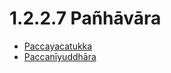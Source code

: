 

# 1.2.2.7 Pañhāvāra

* [Paccayacatukka](1.2.2.7/Paccayacatukka.md)
* [Paccanīyuddhāra](1.2.2.7/Paccaniyuddhara.md)



